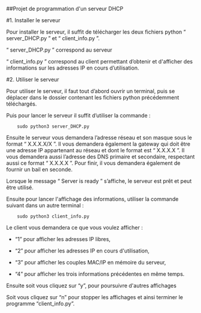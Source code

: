 ##Projet de programmation d'un serveur DHCP

#1. Installer le serveur

Pour installer le serveur, il suffit de télécharger les deux fichiers python “ server_DHCP.py ” et “ client_info.py ”.

“ server_DHCP.py ” correspond au serveur

“ client_info.py ” correspond au client permettant d’obtenir et d'afficher des informations sur les adresses IP en cours d’utilisation.


#2. Utiliser le serveur

Pour utiliser le serveur, il faut tout d’abord ouvrir un terminal, puis se déplacer dans le dossier contenant les fichiers python précédemment téléchargés.

Puis pour lancer le serveur il suffit d’utiliser la commande :

		sudo python3 server_DHCP.py
Ensuite le serveur vous demandera l’adresse réseau et son masque sous le format “ X.X.X.X/X ”.
Il vous demandera également la gateway qui doit être une adresse IP appartenant au réseau et dont le format est “ X.X.X.X ”.
Il vous demandera aussi l’adresse des DNS primaire et secondaire, respectant aussi ce format “ X.X.X.X ”.
Pour finir, il vous demandera également de fournir un bail en seconde.

Lorsque le message “ Server is ready ” s’affiche, le serveur est prêt et peut être utilisé.

Ensuite pour lancer l'affichage des informations, utiliser la commande suivant dans un autre terminal :

		sudo python3 client_info.py
	
Le client vous demandera ce que vous voulez afficher :

* “1” pour afficher les adresses IP libres,
			
* “2” pour afficher les adresses IP en cours d'utilisation,

* “3” pour afficher les couples MAC/IP en mémoire du serveur,

* “4” pour afficher les trois informations précédentes en même temps.
	
Ensuite soit vous cliquez sur “y”, pour poursuivre d'autres affichages

Soit vous cliquez sur “n” pour stopper les affichages et ainsi terminer le programme “client_info.py”.
